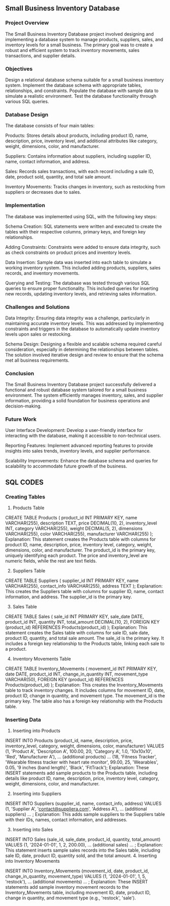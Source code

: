## Small Business Inventory Database

### Project Overview

The Small Business Inventory Database project involved designing and implementing a database system to manage products, suppliers, sales, and inventory levels for a small business. The primary goal was to create a robust and efficient system to track inventory movements, sales transactions, and supplier details.

### Objectives
Design a relational database schema suitable for a small business inventory system.
Implement the database schema with appropriate tables, relationships, and constraints.
Populate the database with sample data to simulate a realistic environment.
Test the database functionality through various SQL queries.

### Database Design
The database consists of four main tables:

Products: Stores details about products, including product ID, name, description, price, inventory level, and additional attributes like category, weight, dimensions, color, and manufacturer.

Suppliers: Contains information about suppliers, including supplier ID, name, contact information, and address.

Sales: Records sales transactions, with each record including a sale ID, date, product sold, quantity, and total sale amount.

Inventory Movements: Tracks changes in inventory, such as restocking from suppliers or decreases due to sales.

### Implementation
The database was implemented using SQL, with the following key steps:

Schema Creation: SQL statements were written and executed to create the tables with their respective columns, primary keys, and foreign key relationships.

Adding Constraints: Constraints were added to ensure data integrity, such as check constraints on product prices and inventory levels.

Data Insertion: Sample data was inserted into each table to simulate a working inventory system. This included adding products, suppliers, sales records, and inventory movements.

Querying and Testing: The database was tested through various SQL queries to ensure proper functionality. This included queries for inserting new records, updating inventory levels, and retrieving sales information.

### Challenges and Solutions
Data Integrity: Ensuring data integrity was a challenge, particularly in maintaining accurate inventory levels. This was addressed by implementing constraints and triggers in the database to automatically update inventory levels upon sales or restocking.

Schema Design: Designing a flexible and scalable schema required careful consideration, especially in determining the relationships between tables. The solution involved iterative design and review to ensure that the schema met all business requirements.

### Conclusion
The Small Business Inventory Database project successfully delivered a functional and robust database system tailored for a small business environment. The system efficiently manages inventory, sales, and supplier information, providing a solid foundation for business operations and decision-making.

### Future Work
User Interface Development: Develop a user-friendly interface for interacting with the database, making it accessible to non-technical users.

Reporting Features: Implement advanced reporting features to provide insights into sales trends, inventory levels, and supplier performance.

Scalability Improvements: Enhance the database schema and queries for scalability to accommodate future growth of the business.

## SQL CODES

### Creating Tables

1. Products Table

CREATE TABLE Products ( product_id INT PRIMARY KEY, name VARCHAR(255), description TEXT, price DECIMAL(10, 2), inventory_level INT, category VARCHAR(255), weight DECIMAL(5, 2), dimensions VARCHAR(255), color VARCHAR(255), manufacturer VARCHAR(255) ); 
Explanation: This statement creates the Products table with columns for product ID, name, description, price, inventory level, category, weight, dimensions, color, and manufacturer. The product_id is the primary key, uniquely identifying each product. The price and inventory_level are numeric fields, while the rest are text fields.

2. Suppliers Table

CREATE TABLE Suppliers ( supplier_id INT PRIMARY KEY, name VARCHAR(255), contact_info VARCHAR(255), address TEXT ); 
Explanation: This creates the Suppliers table with columns for supplier ID, name, contact information, and address. The supplier_id is the primary key.

3. Sales Table

CREATE TABLE Sales ( sale_id INT PRIMARY KEY, sale_date DATE, product_id INT, quantity INT, total_amount DECIMAL(10, 2), FOREIGN KEY (product_id) REFERENCES Products(product_id) ); 
Explanation: This statement creates the Sales table with columns for sale ID, sale date, product ID, quantity, and total sale amount. The sale_id is the primary key. It includes a foreign key relationship to the Products table, linking each sale to a product.

4. Inventory Movements Table

CREATE TABLE Inventory_Movements ( movement_id INT PRIMARY KEY, date DATE, product_id INT, change_in_quantity INT, movement_type VARCHAR(50), FOREIGN KEY (product_id) REFERENCES Products(product_id) ); 
Explanation: This creates the Inventory_Movements table to track inventory changes. It includes columns for movement ID, date, product ID, change in quantity, and movement type. The movement_id is the primary key. The table also has a foreign key relationship with the Products table.

### Inserting Data

1. Inserting into Products

INSERT INTO Products (product_id, name, description, price, inventory_level, category, weight, dimensions, color, manufacturer) VALUES (1, 'Product A', 'Description A', 100.00, 20, 'Category A', 1.0, '10x10x10', 'Red', 'Manufacturer A'), ... (additional products) ... (18, 'Fitness Tracker', 'Wearable fitness tracker with heart rate monitor', 99.00, 25, 'Wearables', 0.05, '9 inches (band length)', 'Black', 'FitTrack'); 
Explanation: These INSERT statements add sample products to the Products table, including details like product ID, name, description, price, inventory level, category, weight, dimensions, color, and manufacturer.

2. Inserting into Suppliers

INSERT INTO Suppliers (supplier_id, name, contact_info, address) VALUES (1, 'Supplier A', 'contact@suppliera.com', 'Address A'), ... (additional suppliers) ... ; 
Explanation: This adds sample suppliers to the Suppliers table with their IDs, names, contact information, and addresses.

3. Inserting into Sales

INSERT INTO Sales (sale_id, sale_date, product_id, quantity, total_amount) VALUES (1, '2024-01-01', 1, 2, 200.00), ... (additional sales) ... ; 
Explanation: This statement inserts sample sales records into the Sales table, including sale ID, date, product ID, quantity sold, and the total amount.
4. Inserting into Inventory Movements

INSERT INTO Inventory_Movements (movement_id, date, product_id, change_in_quantity, movement_type) VALUES (1, '2024-01-01', 1, 5, 'restock'), ... (additional movements) ... ; 
Explanation: These INSERT statements add sample inventory movement records to the Inventory_Movements table, including movement ID, date, product ID, change in quantity, and movement type (e.g., 'restock', 'sale').
